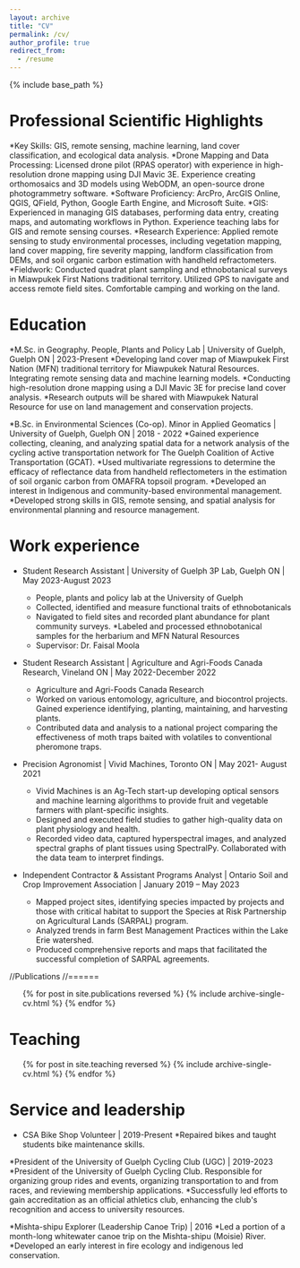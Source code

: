 ```yaml
---
layout: archive
title: "CV"
permalink: /cv/
author_profile: true
redirect_from:
  - /resume
---
```


{% include base_path %}

Professional Scientific Highlights
======
*Key Skills: GIS, remote sensing, machine learning, land cover classification, and ecological data analysis. 
*Drone Mapping and Data Processing: Licensed drone pilot (RPAS operator) with experience in high-resolution drone mapping using DJI Mavic 3E. Experience creating orthomosaics and 3D models using WebODM, an open-source drone photogrammetry software.
*Software Proficiency: ArcPro, ArcGIS Online, QGIS, QField, Python, Google Earth Engine, and Microsoft Suite.
*GIS: Experienced in managing GIS databases, performing data entry, creating maps, and automating workflows in Python. Experience teaching labs for GIS and remote sensing courses.
*Research Experience: Applied remote sensing to study environmental processes, including vegetation mapping, land cover mapping, fire severity mapping, landform classification from DEMs, and soil organic carbon estimation with handheld refractometers.
*Fieldwork: Conducted quadrat plant sampling and ethnobotanical surveys in Miawpukek First Nations traditional territory. Utilized GPS to navigate and access remote field sites. Comfortable camping and working on the land. 

Education
======
*M.Sc. in Geography. People, Plants and Policy Lab | University of Guelph, Guelph ON | 2023-Present 
  *Developing land cover map of Miawpukek First Nation (MFN) traditional territory for Miawpukek Natural Resources. Integrating remote sensing data and machine learning models.
  *Conducting high-resolution drone mapping using a DJI Mavic 3E for precise land cover analysis.
  *Research outputs will be shared with Miawpukek Natural Resource for use on land management and conservation projects. 

*B.Sc. in Environmental Sciences (Co-op). Minor in Applied Geomatics  | University of Guelph, Guelph ON | 2018 - 2022
  *Gained experience collecting, cleaning, and analyzing spatial data for a network analysis of the cycling active transportation network for The Guelph Coalition of Active Transportation (GCAT).
  *Used multivariate regressions to determine the efficacy of reflectance data from handheld reflectometers in the estimation of soil organic carbon from OMAFRA topsoil program.
  *Developed an interest in Indigenous and community-based environmental management.
  *Developed strong skills in GIS, remote sensing, and spatial analysis for environmental planning and resource management. 

Work experience
======
* Student Research Assistant | University of Guelph 3P Lab, Guelph ON | May 2023-August 2023
  * People, plants and policy lab at the University of Guelph
  * Collected, identified and measure functional traits of ethnobotanicals
  * Navigated to field sites and recorded plant abundance for plant community surveys.
  *Labeled and processed ethnobotanical samples for the herbarium and MFN Natural Resources
  * Supervisor: Dr. Faisal Moola
    
* Student Research Assistant | Agriculture and Agri-Foods Canada Research, Vineland ON | May 2022-December 2022
  * Agriculture and Agri-Foods Canada Research
  * Worked on various entomology, agriculture, and biocontrol projects. Gained experience identifying, planting, maintaining, and harvesting plants.
  * Contributed data and analysis to a national project comparing the effectiveness of moth traps baited with volatiles to conventional pheromone traps.

* Precision Agronomist | Vivid Machines, Toronto ON | May 2021- August 2021
  * Vivid Machines is an Ag-Tech start-up developing optical sensors and machine learning algorithms to provide fruit and vegetable farmers with plant-specific insights.
  * Designed and executed field studies to gather high-quality data on plant physiology and health.
  * Recorded video data, captured hyperspectral images, and analyzed spectral graphs of plant tissues using SpectralPy. Collaborated with the data team to interpret findings.

* Independent Contractor & Assistant Programs Analyst | Ontario Soil and Crop Improvement Association | January 2019 – May 2023
  * Mapped project sites, identifying species impacted by projects and those with critical habitat to support the Species at Risk Partnership on Agricultural Lands (SARPAL) program.
  * Analyzed trends in farm Best Management Practices within the Lake Erie watershed.
  * Produced comprehensive reports and maps that facilitated the successful completion of SARPAL agreements.

//Publications
//======
  <ul>{% for post in site.publications reversed %}
    {% include archive-single-cv.html %}
  {% endfor %}</ul>
  
Teaching
======
  <ul>{% for post in site.teaching reversed %}
    {% include archive-single-cv.html %}
  {% endfor %}</ul>
  
Service and leadership
======
* CSA Bike Shop Volunteer | 2019-Present 
  *Repaired bikes and taught students bike maintenance skills.

*President of the University of Guelph Cycling Club (UGC) | 2019-2023
  *President of the University of Guelph Cycling Club. Responsible for organizing group rides and events, organizing transportation to and from races, and reviewing membership applications.
  *Successfully led efforts to gain accreditation as an official athletics club, enhancing the club's recognition and access to university resources.

*Mishta-shipu Explorer (Leadership Canoe Trip) | 2016
  *Led a portion of a month-long whitewater canoe trip on the Mishta-shipu (Moisie) River.
  *Developed an early interest in fire ecology and indigenous led conservation.

